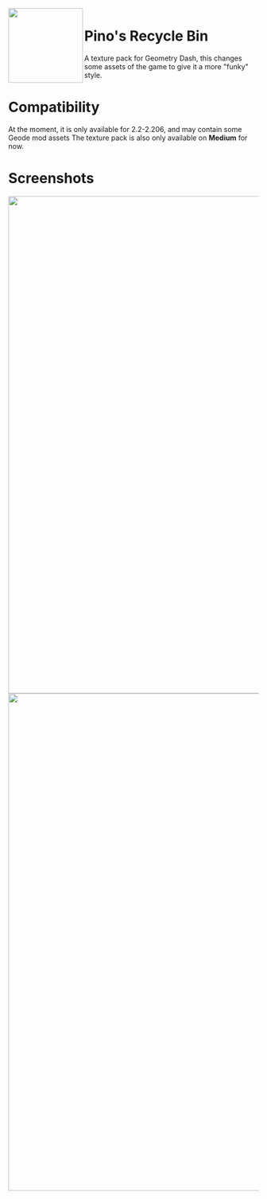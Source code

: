 <img src="https://cdn.discordapp.com/attachments/1242994827109597206/1242994827411456040/sketch-1716422995427.png?ex=66cc7264&is=66cb20e4&hm=422ec06e934ede3b2b49a14226a590cc229fe349223af64082c83e44efc9989d&" width="150" align="left"/>

# Pino's Recycle Bin
A texture pack for Geometry Dash, this changes some assets of the game to give it a more "funky" style.
# Compatibility
At the moment, it is only available for 2.2-2.206, and may contain some Geode mod assets
The texture pack is also only available on **Medium** for now.
# Screenshots
<img src="https://cdn.discordapp.com/attachments/777663258492141609/1277252154041831475/Screenshot_20240825-080311.png?ex=66cc7d43&is=66cb2bc3&hm=8efc0e1f1f9be0d90b147335df54feab982b998fa38438accad2c9936473f63a&" width="1000"/>
<img src="https://cdn.discordapp.com/attachments/777663258492141609/1277252154410926213/Screenshot_20240825-080318.png?ex=66cc7d43&is=66cb2bc3&hm=4ced5874b5a2906229a01e6cf60cd3acec01f61c1ef26ea3638d2a6e311717e9&" width="1000"/>
